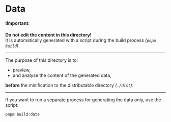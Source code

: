 # Data

❗**Important**:

**Do not edit the content in this directory!**\
It is automatically generated with a script during the build process _(`pnpm build`)_.

---

The purpose of this directory is to:

-   preview,
-   and analyse the content of the generated data,

**before** the minification to the distributable directory _(`./dist`)_.

---

If you want to run a separate process for generating the data only, use the
script:

```sh
pnpm build:data
```
